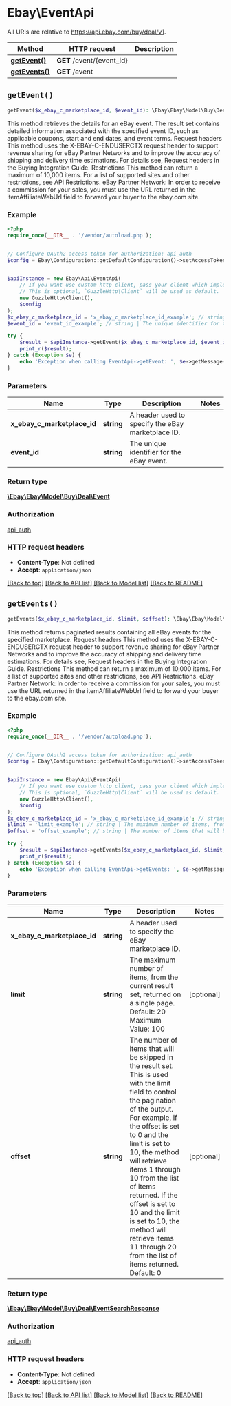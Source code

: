 # Ebay\EventApi

All URIs are relative to https://api.ebay.com/buy/deal/v1.

Method | HTTP request | Description
------------- | ------------- | -------------
[**getEvent()**](EventApi.md#getEvent) | **GET** /event/{event_id} | 
[**getEvents()**](EventApi.md#getEvents) | **GET** /event | 


## `getEvent()`

```php
getEvent($x_ebay_c_marketplace_id, $event_id): \Ebay\Ebay\Model\Buy\Deal\Event
```



This method retrieves the details for an eBay event. The result set contains detailed information associated with the specified event ID, such as applicable coupons, start and end dates, and event terms. Request headers This method uses the X-EBAY-C-ENDUSERCTX request header to support revenue sharing for eBay Partner Networks and to improve the accuracy of shipping and delivery time estimations. For details see, Request headers in the Buying Integration Guide. Restrictions This method can return a maximum of 10,000 items. For a list of supported sites and other restrictions, see API Restrictions. eBay Partner Network: In order to receive a commission for your sales, you must use the URL returned in the itemAffiliateWebUrl field to forward your buyer to the ebay.com site.

### Example

```php
<?php
require_once(__DIR__ . '/vendor/autoload.php');


// Configure OAuth2 access token for authorization: api_auth
$config = Ebay\Configuration::getDefaultConfiguration()->setAccessToken('YOUR_ACCESS_TOKEN');


$apiInstance = new Ebay\Api\EventApi(
    // If you want use custom http client, pass your client which implements `GuzzleHttp\ClientInterface`.
    // This is optional, `GuzzleHttp\Client` will be used as default.
    new GuzzleHttp\Client(),
    $config
);
$x_ebay_c_marketplace_id = 'x_ebay_c_marketplace_id_example'; // string | A header used to specify the eBay marketplace ID.
$event_id = 'event_id_example'; // string | The unique identifier for the eBay event.

try {
    $result = $apiInstance->getEvent($x_ebay_c_marketplace_id, $event_id);
    print_r($result);
} catch (Exception $e) {
    echo 'Exception when calling EventApi->getEvent: ', $e->getMessage(), PHP_EOL;
}
```

### Parameters

Name | Type | Description  | Notes
------------- | ------------- | ------------- | -------------
 **x_ebay_c_marketplace_id** | **string**| A header used to specify the eBay marketplace ID. |
 **event_id** | **string**| The unique identifier for the eBay event. |

### Return type

[**\Ebay\Ebay\Model\Buy\Deal\Event**](../Model/Event.md)

### Authorization

[api_auth](../../README.md#api_auth)

### HTTP request headers

- **Content-Type**: Not defined
- **Accept**: `application/json`

[[Back to top]](#) [[Back to API list]](../../README.md#endpoints)
[[Back to Model list]](../../README.md#models)
[[Back to README]](../../README.md)

## `getEvents()`

```php
getEvents($x_ebay_c_marketplace_id, $limit, $offset): \Ebay\Ebay\Model\Buy\Deal\EventSearchResponse
```



This method returns paginated results containing all eBay events for the specified marketplace. Request headers This method uses the X-EBAY-C-ENDUSERCTX request header to support revenue sharing for eBay Partner Networks and to improve the accuracy of shipping and delivery time estimations. For details see, Request headers in the Buying Integration Guide. Restrictions This method can return a maximum of 10,000 items. For a list of supported sites and other restrictions, see API Restrictions. eBay Partner Network: In order to receive a commission for your sales, you must use the URL returned in the itemAffiliateWebUrl field to forward your buyer to the ebay.com site.

### Example

```php
<?php
require_once(__DIR__ . '/vendor/autoload.php');


// Configure OAuth2 access token for authorization: api_auth
$config = Ebay\Configuration::getDefaultConfiguration()->setAccessToken('YOUR_ACCESS_TOKEN');


$apiInstance = new Ebay\Api\EventApi(
    // If you want use custom http client, pass your client which implements `GuzzleHttp\ClientInterface`.
    // This is optional, `GuzzleHttp\Client` will be used as default.
    new GuzzleHttp\Client(),
    $config
);
$x_ebay_c_marketplace_id = 'x_ebay_c_marketplace_id_example'; // string | A header used to specify the eBay marketplace ID.
$limit = 'limit_example'; // string | The maximum number of items, from the current result set, returned on a single page. Default: 20 Maximum Value: 100
$offset = 'offset_example'; // string | The number of items that will be skipped in the result set. This is used with the limit field to control the pagination of the output. For example, if the offset is set to 0 and the limit is set to 10, the method will retrieve items 1 through 10 from the list of items returned. If the offset is set to 10 and the limit is set to 10, the method will retrieve items 11 through 20 from the list of items returned. Default: 0

try {
    $result = $apiInstance->getEvents($x_ebay_c_marketplace_id, $limit, $offset);
    print_r($result);
} catch (Exception $e) {
    echo 'Exception when calling EventApi->getEvents: ', $e->getMessage(), PHP_EOL;
}
```

### Parameters

Name | Type | Description  | Notes
------------- | ------------- | ------------- | -------------
 **x_ebay_c_marketplace_id** | **string**| A header used to specify the eBay marketplace ID. |
 **limit** | **string**| The maximum number of items, from the current result set, returned on a single page. Default: 20 Maximum Value: 100 | [optional]
 **offset** | **string**| The number of items that will be skipped in the result set. This is used with the limit field to control the pagination of the output. For example, if the offset is set to 0 and the limit is set to 10, the method will retrieve items 1 through 10 from the list of items returned. If the offset is set to 10 and the limit is set to 10, the method will retrieve items 11 through 20 from the list of items returned. Default: 0 | [optional]

### Return type

[**\Ebay\Ebay\Model\Buy\Deal\EventSearchResponse**](../Model/EventSearchResponse.md)

### Authorization

[api_auth](../../README.md#api_auth)

### HTTP request headers

- **Content-Type**: Not defined
- **Accept**: `application/json`

[[Back to top]](#) [[Back to API list]](../../README.md#endpoints)
[[Back to Model list]](../../README.md#models)
[[Back to README]](../../README.md)
